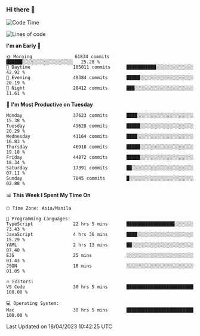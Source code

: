 ### Hi there 👋

<!--START_SECTION:waka-->
![Code Time](http://img.shields.io/badge/Code%20Time-3%2C858%20hrs%2020%20mins-blue)

![Lines of code](https://img.shields.io/badge/From%20Hello%20World%20I%27ve%20Written-100.0%20million%20lines%20of%20code-blue)

**I'm an Early 🐤** 

```text
🌞 Morning                61834 commits       ██████░░░░░░░░░░░░░░░░░░░   25.28 % 
🌆 Daytime                105011 commits      ███████████░░░░░░░░░░░░░░   42.92 % 
🌃 Evening                49384 commits       █████░░░░░░░░░░░░░░░░░░░░   20.19 % 
🌙 Night                  28412 commits       ███░░░░░░░░░░░░░░░░░░░░░░   11.61 % 
```
📅 **I'm Most Productive on Tuesday** 

```text
Monday                   37623 commits       ████░░░░░░░░░░░░░░░░░░░░░   15.38 % 
Tuesday                  49628 commits       █████░░░░░░░░░░░░░░░░░░░░   20.29 % 
Wednesday                41164 commits       ████░░░░░░░░░░░░░░░░░░░░░   16.83 % 
Thursday                 46918 commits       █████░░░░░░░░░░░░░░░░░░░░   19.18 % 
Friday                   44872 commits       █████░░░░░░░░░░░░░░░░░░░░   18.34 % 
Saturday                 17391 commits       ██░░░░░░░░░░░░░░░░░░░░░░░   07.11 % 
Sunday                   7045 commits        █░░░░░░░░░░░░░░░░░░░░░░░░   02.88 % 
```


📊 **This Week I Spent My Time On** 

```text
🕑︎ Time Zone: Asia/Manila

💬 Programming Languages: 
TypeScript               22 hrs 5 mins       ██████████████████░░░░░░░   73.43 % 
JavaScript               4 hrs 36 mins       ████░░░░░░░░░░░░░░░░░░░░░   15.29 % 
YAML                     2 hrs 13 mins       ██░░░░░░░░░░░░░░░░░░░░░░░   07.40 % 
EJS                      25 mins             ░░░░░░░░░░░░░░░░░░░░░░░░░   01.43 % 
JSON                     18 mins             ░░░░░░░░░░░░░░░░░░░░░░░░░   01.05 % 

🔥 Editors: 
VS Code                  30 hrs 5 mins       █████████████████████████   100.00 % 

💻 Operating System: 
Mac                      30 hrs 5 mins       █████████████████████████   100.00 % 
```


 Last Updated on 18/04/2023 10:42:25 UTC
<!--END_SECTION:waka-->


<!--
**rad182/rad182** is a ✨ _special_ ✨ repository because its `README.md` (this file) appears on your GitHub profile.

Here are some ideas to get you started:

- 🔭 I’m currently working on ...
- 🌱 I’m currently learning ...
- 👯 I’m looking to collaborate on ...
- 🤔 I’m looking for help with ...
- 💬 Ask me about ...
- 📫 How to reach me: ...
- 😄 Pronouns: ...
- ⚡ Fun fact: ...
-->
